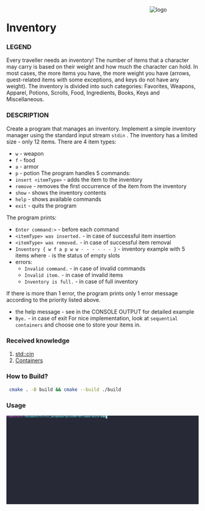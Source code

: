 <img src="https://static.wikia.nocookie.net/elderscrolls/images/4/4f/Dovahkiin_%28dragonborn%29.jpg/revision/latest/scale-to-width-down/640?cb=20110831192724" align="right" alt="logo" height="" width="128px">


# Inventory

### LEGEND

Every traveller needs an inventory! The number of items that a character may carry is
based on their weight and how much the character can hold. In most cases, the more items
you have, the more weight you have (arrows, quest-related items with some exceptions, and
keys do not have any weight). The inventory is divided into such categories: Favorites,
Weapons, Apparel, Potions, Scrolls, Food, Ingredients, Books, Keys and Miscellaneous.

### DESCRIPTION

Create a program that manages an inventory. Implement a simple inventory manager using
the standard input stream `stdin` . The inventory has a limited size - only 12 items.
There are 4 item types:
* `w` - weapon
* `f` - food
* `a` - armor
* `p` - potion
The program handles 5 commands:
* `insert <itemType>` - adds the item to the inventory
* `remove` <itemType> - removes the first occurrence of the item from the inventory
* `show` - shows the inventory contents
* `help` - shows available commands
* `exit` - quits the program

The program prints:
* `Enter command:>` - before each command
* `<itemType> was inserted.` - in case of successful item insertion
* `<itemType> was removed.` - in case of successful item removal
* `Inventory { w f a p w w - - - - - - }` - inventory example with 5 items where `-` is
the status of empty slots
* errors:
    - `Invalid command.` - in case of invalid commands
    - `Invalid item.` - in case of invalid items
    - `Inventory is full.` - in case of full inventory
    
If there is more than 1 error, the program prints only 1 error message according
to the priority listed above.
* the help message - see in the CONSOLE OUTPUT for detailed example
* `Bye.` - in case of exit
For nice implementation, look at `sequential containers` and choose one to store your
items in.




### Received knowledge
1. [std::cin](https://en.cppreference.com/w/cpp/io/cin)
2. [Containers](https://en.cppreference.com/w/cpp/container)

### How to Build?
```bash
 cmake . -B build && cmake --build ./build
 ```

### Usage
![Usage](.local/usage.svg)